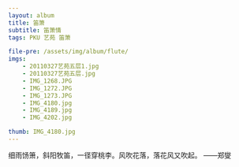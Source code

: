 ```yaml
---
layout: album
title: 笛箫
subtitle: 笛箫情
tags: PKU 艺苑 笛箫

file-pre: /assets/img/album/flute/
imgs:
    - 20110327艺苑五层1.jpg
    - 20110327艺苑五层.jpg
    - IMG_1268.JPG
    - IMG_1272.JPG
    - IMG_1273.JPG
    - IMG_4180.jpg
    - IMG_4189.jpg
    - IMG_4202.jpg

thumb: IMG_4180.jpg
---
```


细雨饧箫，斜阳牧笛，一径穿桃李。风吹花落，落花风又吹起。
——郑燮
